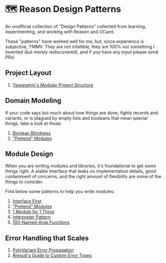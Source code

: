 # 🗺 Reason Design Patterns

An unofficial collection of "Design Patterns" collected from learning,
experimenting, and working with Reason and OCaml.

These "patterns" have worked well for me, but, since experience is subjective,
YMMV. They are not infallible, they are 100% not something I invented (but
merely rediscovered), and if you have any input please send PRs!

## Project Layout

1. [Yawaramin's Modular Project Structure](https://dev.to/yawaramin/a-modular-ocaml-project-structure-1ikd)

## Domain Modeling

If your code says too much about how things are done, fights records and
variants, or is plagued by empty lists and booleans that mean special things,
take a look at these:

1. [Boolean Blindness](patterns/boolean-blindness.md)
1. ["Pretend" Modules](patterns/pretend-modules.md)

## Module Design

When you are writing modules and libraries, it's foundational to get some
things right. A stable interface that leaks no implementation details, good containment of concerns, and the right amount of flexibility are some of the things to consider.

Find below some patterns to help you write modules:

1. [Interface First](patterns/interface-first.md)
1. ["Pretend" Modules](patterns/pretend-modules.md)
1. [1 Module for 1 Thing](patterns/1-module-1-thing.md)
1. [Interpreter Pattern](patterns/interpreter-pattern.md)
1. [100-Named-Args Functions](patterns/100-named-args-functions.md)

## Error Handling that Scales

1. [PolyVariant Error Propagation](patterns/polyvariant-error-propagation.md)
1. [Rresult's Guide to Custom Error Types](http://erratique.ch/software/rresult/doc/Rresult.html#usage)

